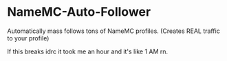 # NameMC-Auto-Follower
Automatically mass follows tons of NameMC profiles. (Creates REAL traffic to your profile)

If this breaks idrc it took me an hour and it's like 1 AM rn.
